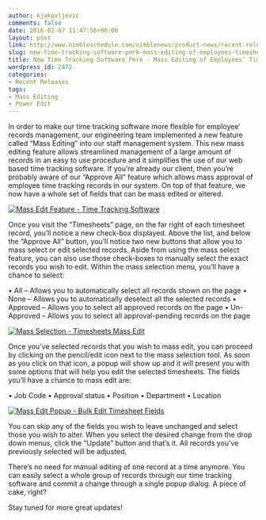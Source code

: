 ```yaml
---
author: kjakovljevic
comments: false
date: 2016-02-07 11:47:56+00:00
layout: post
link: http://www.nimbleschedule.com/nimblenews/product-news/recent-releases/new-time-tracking-software-perk-mass-editing-of-employees-timesheets/
slug: new-time-tracking-software-perk-mass-editing-of-employees-timesheets
title: New Time Tracking Software Perk - Mass Editing of Employees’ Timesheets
wordpress_id: 2472
categories:
- Recent Releases
tags:
- Mass Editing
- Power Edit
---
```


In order to make our time tracking software more flexible for employee’ records management, our engineering team implemented a new feature called “Mass Editing” into our staff management system. This new mass editing feature allows streamlined management of a large amount of records in an easy to use procedure and it simplifies the use of our web based time tracking software. If you’re already our client, then you’re probably aware of our “Approve All” feature which allows mass approval of employee time tracking records in our system. On top of that feature, we now have a whole set of fields that can be mass edited or altered.

[![Mass Edit Feature - Time Tracking Software](http://www.nimbleschedule.com/wp-content/uploads/2016/02/timesheets-mass-edit-thumb.jpg)](http://www.nimbleschedule.com/wp-content/uploads/2016/02/timesheets-mass-edit.jpg)  
  
  


Once you visit the “Timesheets” page, on the far right of each timesheet record, you’ll notice a new check-box displayed. Above the list, and below the “Approve All” button, you’ll notice two new buttons that allow you to mass select or edit selected records. Aside from using the mass select feature, you can also use those check-boxes to manually select the exact records you wish to edit. Within the mass selection menu, you’ll have a chance to select:

• All – Allows you to automatically select all records shown on the page
• None – Allows you to automatically deselect all the selected records
• Approved – Allows you to select all approved records on the page
• Un-Approved – Allows you to select all approval-pending records on the page

[![Mass Selection - Timesheets Mass Edit](http://www.nimbleschedule.com/wp-content/uploads/2016/02/timesheet-mass-selection-thumb.jpg)](http://www.nimbleschedule.com/wp-content/uploads/2016/02/timesheet-mass-selection.jpg)  
  
  


Once you’ve selected records that you wish to mass edit, you can proceed by clicking on the pencil/edit icon next to the mass selection tool. As soon as you click on that icon, a popup will show up and it will present you with some options that will help you edit the selected timesheets. The fields you’ll have a chance to mass edit are:

• Job Code
• Approval status
• Position
• Department
• Location

[![Mass Edit Popup - Bulk Edit Timesheet Fields](http://www.nimbleschedule.com/wp-content/uploads/2016/02/timesheets-mass-edit-popup-thumb.jpg)](http://www.nimbleschedule.com/wp-content/uploads/2016/02/timesheets-mass-edit-popup.jpg)  
  
  


You can skip any of the fields you wish to leave unchanged and select those you wish to alter. When you select the desired change from the drop down menus, click the “Update” button and that’s it. All records you’ve previously selected will be adjusted.

There’s no need for manual editing of one record at a time anymore. You can easily select a whole group of records through our time tracking software and commit a change through a single popup dialog. A piece of cake, right? 

Stay tuned for more great updates!

